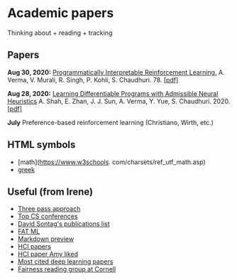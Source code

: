 # Academic papers
Thinking about + reading + tracking

## Papers
**Aug 30, 2020:** [Programmatically Interpretable Reinforcement Learning.](writeups/VerEtAl78.md) A. Verma, V. Murali, R. Singh, P. Kohli, S. Chaudhuri. 78. [[pdf]](https://arxiv.org/abs/1804.02477)

**Aug 28, 2020:** [Learning Differentiable Programs with Admissible Neural Heuristics](writeups/ShaEtAl20.md) A. Shah, E. Zhan, J. J. Sun, A. Verma, Y. Yue, S. Chaudhuri. 2020. [[pdf]](https://arxiv.org/abs/2007.12101)

**July** Preference-based reinforcement learning (Christiano, Wirth, etc.)

## HTML symbols
- [math](https://www.w3schools. com/charsets/ref_utf_math.asp)
- [greek](https://www.w3schools.com/charsets/ref_utf_greek.asp)


## Useful (from Irene)
- [Three pass approach](http://blizzard.cs.uwaterloo.ca/keshav/home/Papers/data/07/paper-reading.pdf)
- [Top CS conferences](https://blog.acolyer.org/2016/12/29/my-new-years-resolution-read-a-research-paper-every-weekday/)
- [David Sontag's publications list](http://clinicalml.org/publications.html)
- [FAT ML](http://www.fatml.org/)
- [Markdown preview](http://markdownlivepreview.com/)
- [HCI papers](http://hci.stanford.edu/courses/cs376/2014/syllabus.php)
- [HCI paper Amy liked](http://www-personal.umich.edu/~itm/688/wk11%20-%20social%20cognition/Ackerman-SociotechnicalGap-HCI00.pdf)
- [Most cited deep learning papers](https://github.com/terryum/awesome-deep-learning-papers)
- [Fairness reading group at Cornell](https://docs.google.com/document/d/1oIwFQtGIaswvEsHP5-_FP3g150YA5nkkhDYxDgfMUxg/edit)
